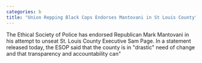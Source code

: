 ```yaml
---
categories: b
title: "Union Repping Black Cops Endorses Mantovani in St Louis County"
---
```


      
      

      
       
 The Ethical Society of Police has endorsed Republican Mark Mantovani in his attempt to unseat St. Louis County Executive Sam Page. In a statement released today, the ESOP said that the county is in "drastic" need of change and that transparency and accountability can"